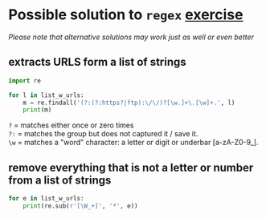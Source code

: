 
# Possible solution to `regex` [exercise](01tuesday-regex-exercise.md)
*Please note that alternative solutions may work just as well or even better*

## extracts URLS form a list of strings

```python
import re

for l in list_w_urls:
    m = re.findall('(?:(?:https?|ftp):\/\/)?[\w.]+\.[\w]+.', l)
    print(m)

```

`?` = matches either once or zero times  
`?:` = matches the group but does not captured it / save it.  
`\w` = matches a "word" character: a letter or digit or underbar [a-zA-Z0-9_].  


## remove everything that is not a letter or number from a list of strings

```python
for e in list_w_urls:
    print(re.sub(r'[\W_+]', '*', e))
```
